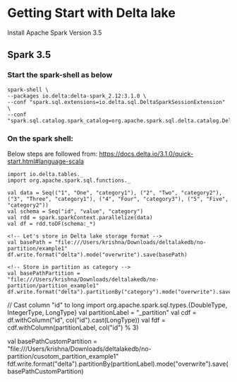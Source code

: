 # Getting Start with Delta lake

Install Apache Spark Version 3.5

## Spark 3.5

### Start the spark-shell as below

    spark-shell \
    --packages io.delta:delta-spark_2.12:3.1.0 \
    --conf "spark.sql.extensions=io.delta.sql.DeltaSparkSessionExtension" \
    --conf "spark.sql.catalog.spark_catalog=org.apache.spark.sql.delta.catalog.DeltaCatalog"

### On the spark shell:

Below steps are followed from: https://docs.delta.io/3.1.0/quick-start.html#language-scala

<!-- Import Delta lake libraries -->
    import io.delta.tables._
    import org.apache.spark.sql.functions._

<!-- Create Random Data frame -->
    val data = Seq(("1", "One", "category1"), ("2", "Two", "category2"), ("3", "Three", "category1"), ("4", "Four", "category3"), ("5", "Five", "category2"))
    val schema = Seq("id", "value", "category")
    val rdd = spark.sparkContext.parallelize(data)
    val df = rdd.toDF(schema:_*)

    <!-- Let's store in Delta lake storage format -->
    val basePath = "file:///Users/krishna/Downloads/deltalakedb/no-partition/example1"
    df.write.format("delta").mode("overwrite").save(basePath)
    
    <!-- Store in partition as category -->
    val basePathPartition = "file:///Users/krishna/Downloads/deltalakedb/no-partition/partition_example1"
    df.write.format("delta").partitionBy("category").mode("overwrite").save(basePathPartition)


<!-- Store with partition column derived from exist column -->
<!-- Like you want to create only 100 partition based on the id -->
// Cast column "id" to long
import org.apache.spark.sql.types.{DoubleType, IntegerType, LongType}
val partitionLabel = "_partition"
val cdf = df.withColumn("id", col("id").cast(LongType))
val fdf = cdf.withColumn(partitionLabel, col("id") % 3)

<!-- Store into delta lake format -->
val basePathCustomPartition = "file:///Users/krishna/Downloads/deltalakedb/no-partition/cusotom_partition_example1"
fdf.write.format("delta").partitionBy(partitionLabel).mode("overwrite").save(basePathCustomPartition)
